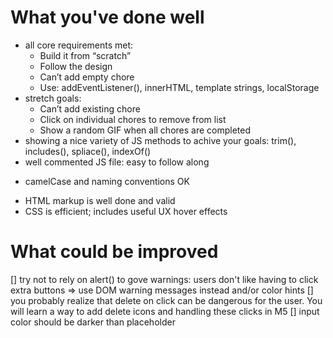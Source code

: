 # What you've done well

- all core requirements met:
  - Build it from “scratch”
  - Follow the design
  - Can’t add empty chore
  - Use: addEventListener(), innerHTML, template strings, localStorage
- stretch goals:
  - Can’t add existing chore
  - Click on individual chores to remove from list
  - Show a random GIF when all chores are completed
- showing a nice variety of JS methods to achive your goals: trim(), includes(), spliace(), indexOf()
- well commented JS file: easy to follow along

* camelCase and naming conventions OK

- HTML markup is well done and valid
- CSS is efficient; includes useful UX hover effects

# What could be improved

[] try not to rely on alert() to gove warnings: users don't like having to click extra buttons
=> use DOM warning messages instead and/or color hints
[] you probably realize that delete on click can be dangerous for the user. You will learn a way to add delete icons and handling these clicks in M5
[] input color should be darker than placeholder
